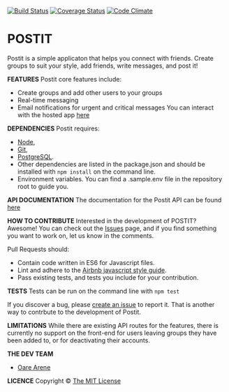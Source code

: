 [![Build Status](https://travis-ci.org/oahray/bc-24-postit.svg?branch=develop)](https://travis-ci.org/oahray/bc-24-postit) [![Coverage Status](https://coveralls.io/repos/github/oahray/bc-24-postit/badge.svg?branch=develop)](https://coveralls.io/github/oahray/bc-24-postit?branch=develop) [![Code Climate](https://codeclimate.com/github/oahray/bc-24-postit/badges/gpa/svg)](https://codeclimate.com/github/oahray/bc-24-postit)

# POSTIT
Postit is a simple applicaton that helps you connect with friends. Create groups to suit your style, add friends, write messages, and post it!


**FEATURES**
Postit core features include:
  - Create groups and add other users to your groups
  - Real-time messaging
  - Email notifications for urgent and critical messages
You can interact with the hosted app [here](https://postit-ray.herokuapp.com)

**DEPENDENCIES**
Postit requires: 
  - [Node](nodejs.org),
  - [Git](https://git-scm.com),
  - [PostgreSQL](https://www.postgresql.org/). 
  - Other dependencies are listed in the package.json and should be installed with `npm install` on the command line.
  - Environment variables. You can find a .sample.env file in the repository root to guide you.

**API DOCUMENTATION**
The documentation for the Postit API can be found [here](https://postit-ray.herokuapp.com/docs)

**HOW TO CONTRIBUTE**
Interested in the development of POSTIT? Awesome! You can check out the [Issues](https://github.com/oahray/bc-24-postit/issues) page, and if you find something you want to work on, let us know in the comments.

Pull Requests should:
  - Contain code written in ES6 for Javascript files.
  - Lint and adhere to the [Airbnb javascript style guide](https://github.com/airbnb/javascript).
  - Pass existing tests, and tests you include for your contribution.

**TESTS**
Tests can be run on the command line with `npm test`

If you discover a bug, please [create an issue](https://github.com/oahray/bc-24-postit/issues/new) to report it. That is another way to contrbute to the development of Postit.

**LIMITATIONS**
While there are existing API routes for the features, there is currently no support on the front-end for users leaving groups they have been added to, or for deactivating their accounts.

**THE DEV TEAM**
- [Oare Arene](https://github.com/oahray)

**LICENCE**
Copyright © [The MIT License](./LICENCE.md)
